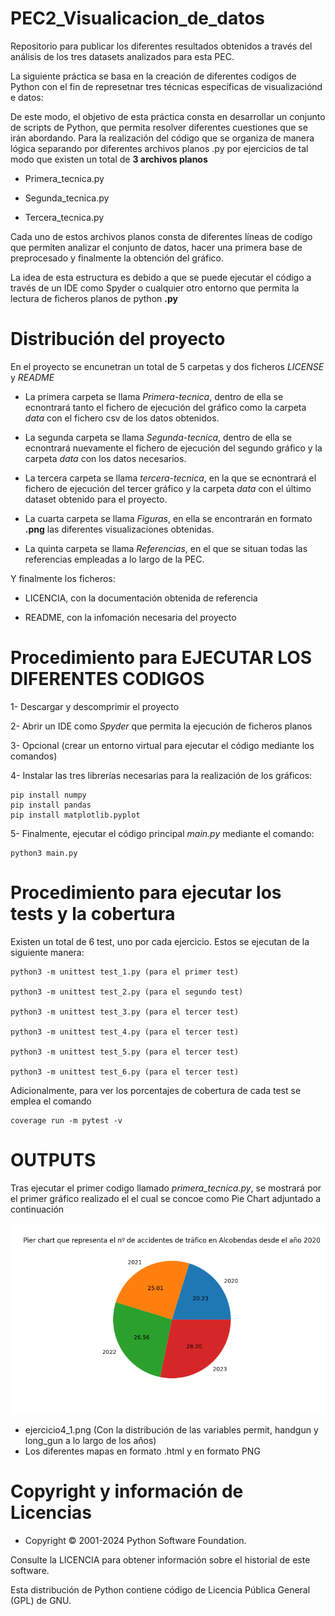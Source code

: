 # PEC2_Visualicacion_de_datos
Repositorio para publicar los diferentes resultados obtenidos a través del análisis de los tres datasets analizados para esta PEC.

La siguiente práctica se basa en la creación de diferentes codigos de Python con el fin de represetnar tres técnicas específicas de visualizaciónd e datos:

De este modo, el objetivo de esta práctica consta en desarrollar un conjunto de scripts de Python, que permita resolver diferentes cuestiones que se irán abordando. Para la realización
del código que se organiza de manera lógica separando por diferentes archivos planos .py por ejercicios de tal modo que existen un total de **3 archivos planos**

- Primera_tecnica.py

- Segunda_tecnica.py

- Tercera_tecnica.py

Cada uno de estos archivos planos consta de diferentes líneas de codigo que permiten analizar el conjunto de datos, hacer una primera base de preprocesado y finalmente la obtención del gráfico.

La idea de esta estructura es debido a que se puede ejecutar el código a través de un IDE como Spyder o cualquier otro entorno que permita la lectura de ficheros planos de python **.py**

# Distribución del proyecto

En el proyecto se encunetran un total de 5 carpetas y dos ficheros *LICENSE* y *README*

- La primera carpeta se llama *Primera-tecnica*, dentro de ella se ecnontrará tanto el fichero de ejecución del gráfico como la carpeta *data* con el fichero csv de los datos obtenidos.

- La segunda carpeta se llama *Segunda-tecnica*, dentro de ella se ecnontrará nuevamente el fichero de ejecución del segundo gráfico y la carpeta *data* con los datos necesarios.

- La tercera carpeta se llama *tercera-tecnica*, en la que se ecnontrará el fichero de ejecución del tercer gráfico y la carpeta *data* con el último dataset obtenido para el proyecto.

- La cuarta carpeta se llama *Figuras*, en ella se encontrarán en formato **.png** las diferentes visualizaciones obtenidas.

-  La quinta carpeta se llama *Referencias*, en el que se situan todas las referencias empleadas a lo largo de la PEC.

Y finalmente los ficheros:

- LICENCIA, con la documentación obtenida de referencia

- README, con la infomación necesaria del proyecto

# Procedimiento para EJECUTAR LOS DIFERENTES CODIGOS

1- Descargar y descomprimir el proyecto

2- Abrir un IDE como *Spyder* que permita la ejecución de ficheros planos

3- Opcional (crear un entorno virtual para ejecutar el código mediante los comandos)

4- Instalar las tres librerías necesarias para la realización de los gráficos:

	pip install numpy
 	pip install pandas
  	pip install matplotlib.pyplot

5- Finalmente, ejecutar el código principal *main.py* mediante el comando:

	python3 main.py

# Procedimiento para ejecutar los tests y la cobertura

Existen un total de 6 test, uno por cada ejercicio. Estos se ejecutan de la siguiente manera:

	python3 -m unittest test_1.py (para el primer test)

	python3 -m unittest test_2.py (para el segundo test)

	python3 -m unittest test_3.py (para el tercer test)

	python3 -m unittest test_4.py (para el tercer test)
	
	python3 -m unittest test_5.py (para el tercer test)
	
	python3 -m unittest test_6.py (para el tercer test)

Adicionalmente, para ver los porcentajes de cobertura de cada test se emplea el comando

	coverage run -m pytest -v

# OUTPUTS

Tras ejecutar el primer codigo llamado *primera_tecnica.py*, se mostrará por el primer gráfico realizado el el cual se concoe como Pie Chart adjuntado a continuación


![Primra técnica de visualización. **Pie CHart**](Figuras/Pie_chart.png)


- ejercicio4_1.png (Con la distribución de las variables permit, handgun y long_gun a lo largo de los años)
- Los diferentes mapas en formato .html y en formato PNG

# Copyright y información de Licencias

- Copyright © 2001-2024 Python Software Foundation.

Consulte la LICENCIA para obtener información sobre el historial de este software.

Esta distribución de Python contiene código de Licencia Pública General (GPL) de GNU.
	
		 
		 
		 

